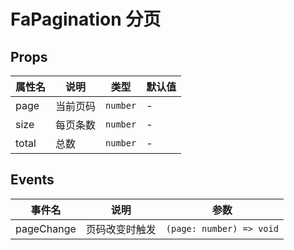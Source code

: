 # FaPagination 分页 <Badge type="pro" text="专业版" />

## Props

| 属性名 | 说明     | 类型     | 默认值 |
| ------ | -------- | -------- | ------ |
| page   | 当前页码 | `number` | -      |
| size   | 每页条数 | `number` | -      |
| total  | 总数     | `number` | -      |

## Events

| 事件名     | 说明           | 参数                     |
| ---------- | -------------- | ------------------------ |
| pageChange | 页码改变时触发 | `(page: number) => void` |
